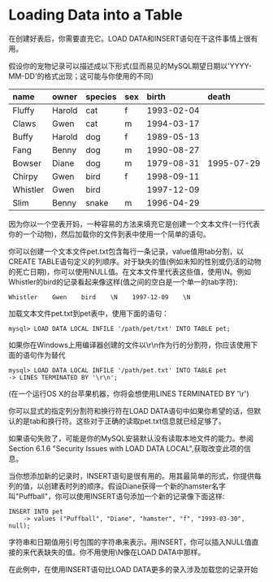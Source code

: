 # Loading Data into a Table

在创建好表后，你需要直充它。LOAD DATA和INSERT语句在干这件事情上很有用。

假设你的宠物记录可以描述成以下形式\(显而易见的MySQL期望日期以'YYYY-MM-DD'的格式出现；这可能与你使用的不同\)

| name | owner | species | sex | birth | death |
| :--- | :--- | :--- | :--- | :--- | :--- |
| Fluffy | Harold | cat | f | 1993-02-04 |  |
| Claws | Gwen | cat | m | 1994-03-17 |  |
| Buffy | Harold | dog | f | 1989-05-13 |  |
| Fang | Benny | dog | m | 1990-08-27 |  |
| Bowser | Diane | dog | m | 1979-08-31 | 1995-07-29 |
| Chirpy | Gwen | bird | f | 1998-09-11 |  |
| Whistler | Gwen | bird |  | 1997-12-09 |  |
| Slim | Benny | snake | m | 1996-04-29 |  |

因为你以一个空表开妈，一种容易的方法来填充它是创建一个文本文件\(一行代表你的一个动物\)，然后加载你的文件到表中使用一个简单的语句。

你可以创建一个文本文件pet.txt包含每行一条记录，value值用tab分割，以CREATE TABLE语句定义的列顺序。对于缺失的值\(例如未知的性别或仍活的动物的死亡日期\)，你可以使用NULL值。在文本文件里代表这些值，使用\N。例如Whistler的bird的记录看起来像这样\(值之间的空白是一个单一的tab字符\):

```
Whistler    Gwen    bird    \N    1997-12-09    \N
```

加载文本文件pet.txt到pet表中，使用下面的语句：

```
mysql> LOAD DATA LOCAL INFILE '/path/pet/txt' INTO TABLE pet;
```

如果你在Windows上用编译器创建的文件以\r\n作为行的分割符，你应该使用下面的语句作为替代

```
mysql> LOAD DATA LOCAL INFILE '/path/pet.txt' INTO TABLE pet 
-> LINES TERMINATED BY '\r\n';
```

\(在一个运行OS X的台苹果机器，你将会想使用LINES TERMINATED BY '\r'\)

你可以显式的指定列分割符和换行符在LOAD DATA语句中如果你希望的话，但默认的是tab和换行符。这些对于正确的读取pet.txt信息就已经足够了。

如果语句失败了，可能是你的MySQL安装默认没有读取本地文件的能力。参阅Section 6.1.6 "Security Issues with LOAD DATA LOCAL",获取改变此项的信息。

当你想添加新的记录时，INSERT语句是很有用的。用其最简单的形式，你提供每列的值，以创建表时列的顺序。假设Diane获得一个新的hamster名字叫"Puffball"，你可以使用INSERT语句添加一个新的记录像下面这样:

```
INSERT INTO pet
    -> values ("Puffball", "Diane", "hamster", "f", "1993-03-30", null);
```

字符串和日期值用引号包围的字符串来表示。用INSERT，你可以插入NULL值直接的来代表缺失的值。你不用使用\N像在LOAD DATA中那样。

在此例中，在使用INSERT语句比LOAD DATA更多的录入涉及加载您的记录开始

